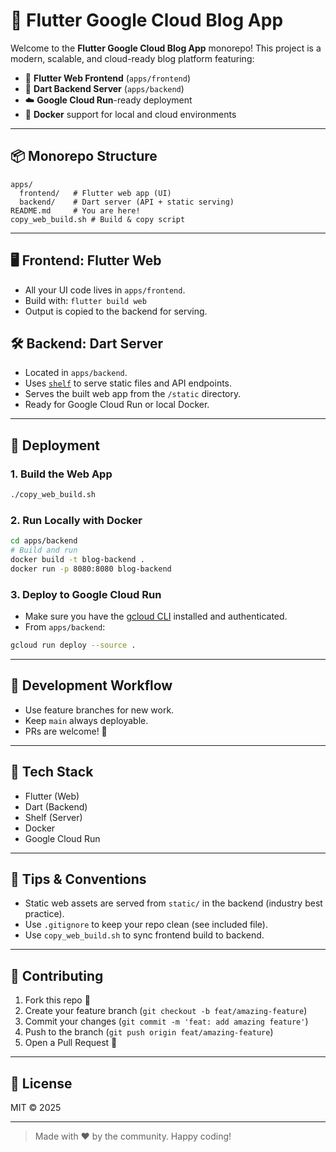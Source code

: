 # 🚀 Flutter Google Cloud Blog App

Welcome to the **Flutter Google Cloud Blog App** monorepo! This project is a modern, scalable, and cloud-ready blog platform featuring:

- 🦄 **Flutter Web Frontend** (`apps/frontend`)
- 🦾 **Dart Backend Server** (`apps/backend`)
- ☁️ **Google Cloud Run**-ready deployment
- 🐳 **Docker** support for local and cloud environments

---

## 📦 Monorepo Structure

```
apps/
  frontend/   # Flutter web app (UI)
  backend/    # Dart server (API + static serving)
README.md     # You are here!
copy_web_build.sh # Build & copy script
```

---

## 🖥️ Frontend: Flutter Web
- All your UI code lives in `apps/frontend`.
- Build with: `flutter build web`
- Output is copied to the backend for serving.

## 🛠️ Backend: Dart Server
- Located in `apps/backend`.
- Uses [`shelf`](https://pub.dev/packages/shelf) to serve static files and API endpoints.
- Serves the built web app from the `/static` directory.
- Ready for Google Cloud Run or local Docker.

---

## 🚢 Deployment

### 1. **Build the Web App**
```bash
./copy_web_build.sh
```

### 2. **Run Locally with Docker**
```bash
cd apps/backend
# Build and run
docker build -t blog-backend .
docker run -p 8080:8080 blog-backend
```

### 3. **Deploy to Google Cloud Run**
- Make sure you have the [gcloud CLI](https://cloud.google.com/sdk/docs/install) installed and authenticated.
- From `apps/backend`:
```bash
gcloud run deploy --source .
```

---

## 📝 Development Workflow

- Use feature branches for new work.
- Keep `main` always deployable.
- PRs are welcome! 🚀

---

## 🧩 Tech Stack
- Flutter (Web)
- Dart (Backend)
- Shelf (Server)
- Docker
- Google Cloud Run

---

## 🦉 Tips & Conventions
- Static web assets are served from `static/` in the backend (industry best practice).
- Use `.gitignore` to keep your repo clean (see included file).
- Use `copy_web_build.sh` to sync frontend build to backend.

---

## 🤝 Contributing

1. Fork this repo 🍴
2. Create your feature branch (`git checkout -b feat/amazing-feature`)
3. Commit your changes (`git commit -m 'feat: add amazing feature'`)
4. Push to the branch (`git push origin feat/amazing-feature`)
5. Open a Pull Request 🚀

---

## 📄 License

MIT © 2025

---

> Made with ❤️ by the community. Happy coding! 